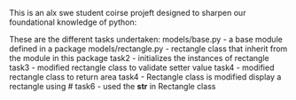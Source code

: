 This is an alx swe student coirse projeft designed to sharpen our foundational knowledge of python:

These are the different tasks undertaken:
models/base.py - a base module defined in a package
models/rectangle.py - rectangle class that inherit from the module in this package
task2 - initializes the instances of rectangle
task3 - modified rectangle class to validate setter value
task4 - modified rectangle class to return area
task4 - Rectangle class is modified display a rectangle using #
task6 - used the __str__ in Rectangle class
